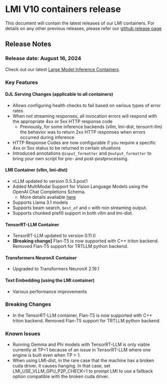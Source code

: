 # LMI V10 containers release

This document will contain the latest releases of our LMI containers. For details on any other previous releases, please refer our [github release page](https://github.com/deepjavalibrary/djl-serving/releases)

## Release Notes

### Release date: August 16, 2024

Check out our latest [Large Model Inference Containers](https://github.com/aws/deep-learning-containers/blob/master/available_images.md#large-model-inference-containers).

### Key Features

#### DJL Serving Changes (applicable to all containers)
* Allows configuring health checks to fail based on various types of error rates
* When not streaming responses, all invocation errors will respond with the appropriate 4xx or 5xx HTTP response code
  * Previously, for some inference backends (vllm, lmi-dist, tensorrt-llm) the behavior was to return 2xx HTTP responses when errors occurred during inference
* HTTP Response Codes are now configurable if you require a specific 4xx or 5xx status to be returned in certain situations
* Introduced annotations `@input_formatter` and `@output_formatter` to bring your own script for pre- and post-postprocessing.


#### LMI Container (vllm, lmi-dist)
* vLLM updated to version 0.5.3.post1
* Added MultiModal Support for Vision Language Models using the OpenAI Chat Completions Schema.
  * More details available [here](https://github.com/deepjavalibrary/djl-serving/blob/v0.29.0/serving/docs/lmi/user_guides/vision_language_models.md)
* Supports Llama 3.1 models
* Supports beam search, `best_of` and `n` with non streaming output. 
* Supports chunked prefill support in both vllm and lmi-dist.


#### TensorRT-LLM Container
* TensorRT-LLM updated to version 0.11.0
* **[Breaking change]** Flan-T5 is now supported with C++ triton backend. Removed Flan-T5 support for TRTLLM python backend.


#### Transformers NeuronX Container
* Upgraded to Transformers NeuronX 2.19.1


#### Text Embedding (using the LMI container)
* Various performance improvements


### Breaking Changes
* In the TensorRT-LLM container, Flan-T5 is now supported with C++ triton backend. Removed Flan-T5 support for TRTLLM python backend.

### Known Issues
* Running Gemma and Phi models with TensorRT-LLM is only viable currently at TP=1 because of an issue in TensorRT-LLM where one engine is built even when TP > 1.
* When using LMI-dist, in the rare case that the machine has a broken cuda driver, it causes hanging. In that case, set LMI_USE_VLLM_GPU_P2P_CHECK=1 to prompt LMI to use a fallback option compatible with the broken cuda driver.